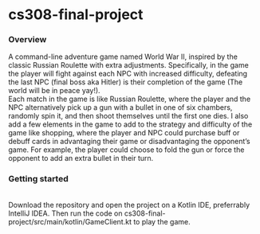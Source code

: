 # cs308-final-project
<h3>Overview</h3>
A command-line adventure game named World War II, inspired by the classic Russian Roulette with extra adjustments. Specifically, in the game the player will fight against each NPC with increased difficulty, defeating the last NPC (final boss aka Hitler) is their completion of the game (The world will be in peace yay!).<br>
Each match in the game is like Russian Roulette, where the player and the NPC alternatively pick up a gun with a bullet in one of six chambers, randomly spin it, and then shoot themselves until the first one dies. I also add a few elements in the game to add to the strategy and difficulty of the game like shopping, where the player and NPC could purchase buff or debuff cards in advantaging their game or disadvantaging the opponent’s game. For example, the player could choose to fold the gun or force the opponent to add an extra bullet in their turn.
<h3>Getting started</h3><br>
Download the repository and open the project on a Kotlin IDE, preferrably IntelliJ IDEA. Then run the code on cs308-final-project/src/main/kotlin/GameClient.kt to play the game.
